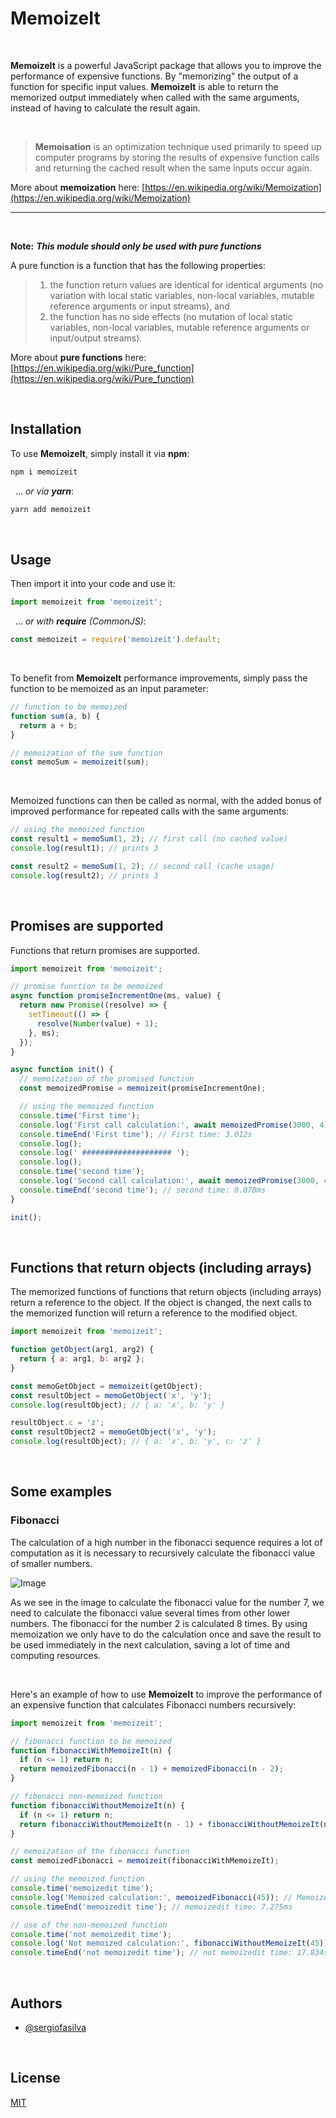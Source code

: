 # MemoizeIt

&nbsp;

**MemoizeIt** is a powerful JavaScript package that allows you to improve the performance of expensive functions. By "memorizing" the output of a function for specific input values. **MemoizeIt** is able to return the memorized output immediately when called with the same arguments, instead of having to calculate the result again.

&nbsp;

> **Memoisation** is an optimization technique used primarily to speed up computer programs by storing the results of expensive function calls and returning the cached result when the same inputs occur again.

More about **memoization** here: [https://en.wikipedia.org/wiki/Memoization](https://en.wikipedia.org/wiki/Memoization)

---

&nbsp;

**Note:** **_This module should only be used with pure functions_**

A pure function is a function that has the following properties:

> 1.  the function return values are identical for identical arguments (no variation with local static variables, non-local variables, mutable reference arguments or input streams), and
> 2.  the function has no side effects (no mutation of local static variables, non-local variables, mutable reference arguments or input/output streams).

More about **pure functions** here: [https://en.wikipedia.org/wiki/Pure_function](https://en.wikipedia.org/wiki/Pure_function)

&nbsp;

## Installation

To use **MemoizeIt**, simply install it via **npm**:

```bash
npm i memoizeit
```

&nbsp;
... _or via **yarn**_:

```bash
yarn add memoizeit
```

&nbsp;

## Usage

Then import it into your code and use it:

```javascript
import memoizeit from 'memoizeit';
```

&nbsp;
... _or with **require** (CommonJS)_:

```javascript
const memoizeit = require('memoizeit').default;
```

&nbsp;

To benefit from **MemoizeIt** performance improvements, simply pass the function to be memoized as an input parameter:

```javascript
// function to be memoized
function sum(a, b) {
  return a + b;
}

// memoization of the sum function
const memoSum = memoizeit(sum);
```

&nbsp;

Memoized functions can then be called as normal, with the added bonus of improved performance for repeated calls with the same arguments:

```javascript
// using the memoized function
const result1 = memoSum(1, 2); // first call (no cached value)
console.log(result1); // prints 3

const result2 = memoSum(1, 2); // second call (cache usage)
console.log(result2); // prints 3
```

&nbsp;

## Promises are supported

Functions that return promises are supported.

```javascript
import memoizeit from 'memoizeit';

// promise function to be memoized
async function promiseIncrementOne(ms, value) {
  return new Promise((resolve) => {
    setTimeout(() => {
      resolve(Number(value) + 1);
    }, ms);
  });
}

async function init() {
  // memoization of the promised function
  const memoizedPromise = memoizeit(promiseIncrementOne);

  // using the memoized function
  console.time('First time');
  console.log('First call calculation:', await memoizedPromise(3000, 4)); // first call (no cached value)
  console.timeEnd('First time'); // First time: 3.012s
  console.log();
  console.log(' #################### ');
  console.log();
  console.time('second time');
  console.log('Second call calculation:', await memoizedPromise(3000, 4)); // second call (cache usage)
  console.timeEnd('second time'); // second time: 0.078ms
}

init();
```

&nbsp;

## Functions that return objects (including arrays)

The memorized functions of functions that return objects (including arrays) return a reference to the object. If the object is changed, the next calls to the memorized function will return a reference to the modified object.

```javascript
import memoizeit from 'memoizeit';

function getObject(arg1, arg2) {
  return { a: arg1, b: arg2 };
}

const memoGetObject = memoizeit(getObject);
const resultObject = memoGetObject('x', 'y');
console.log(resultObject); // { a: 'x', b: 'y' }

resultObject.c = 'z';
const resultObject2 = memoGetObject('x', 'y');
console.log(resultObject); // { a: 'x', b: 'y', c: 'z' }
```

&nbsp;

## Some examples

### Fibonacci

The calculation of a high number in the fibonacci sequence requires a lot of computation as it is necessary to recursively calculate the fibonacci value of smaller numbers.

![Image](https://raw.githubusercontent.com/sergiofasilva/memoizeit/main/media/images/fib7.png)

As we see in the image to calculate the fibonacci value for the number 7, we need to calculate the fibonacci value several times from other lower numbers. The fibonacci for the number 2 is calculated 8 times.
By using memoization we only have to do the calculation once and save the result to be used immediately in the next calculation, saving a lot of time and computing resources.

&nbsp;

Here's an example of how to use **MemoizeIt** to improve the performance of an expensive function that calculates Fibonacci numbers recursively:

```javascript
import memoizeit from 'memoizeit';

// fibonacci function to be memoized
function fibonacciWithMemoizeIt(n) {
  if (n <= 1) return n;
  return memoizedFibonacci(n - 1) + memoizedFibonacci(n - 2);
}

// fibonacci non-memoized function
function fibonacciWithoutMemoizeIt(n) {
  if (n <= 1) return n;
  return fibonacciWithoutMemoizeIt(n - 1) + fibonacciWithoutMemoizeIt(n - 2);
}

// memoization of the fibonacci function
const memoizedFibonacci = memoizeit(fibonacciWithMemoizeIt);

// using the memoized function
console.time('memoizedit time');
console.log('Memoized calculation:', memoizedFibonacci(45)); // Memoized calculation: 1134903170
console.timeEnd('memoizedit time'); // memoizedit time: 7.275ms

// use of the non-memoized function
console.time('not memoizedit time');
console.log('Not memoized calculation:', fibonacciWithoutMemoizeIt(45)); // Not memoized calculation: 1134903170
console.timeEnd('not memoizedit time'); // not memoizedit time: 17.834s
```

&nbsp;

## Authors

- [@sergiofasilva](https://github.com/sergiofasilva)

&nbsp;

## License

[MIT](https://choosealicense.com/licenses/mit/)
